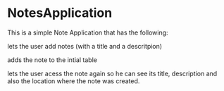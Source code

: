 NotesApplication
================
This is a simple Note Application that has the following:

lets the user add notes (with a title and a descritpion)

adds the note to the intial table

lets the user acess the note again so he can see its title, description and also the location where the note was created.

